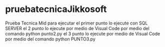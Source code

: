# pruebatecnicaJikkosoft
Prueba Tecnica Mid 
para ejecutar el primer punto lo ejecute con SQL SERVER 
el 2 punto lo ejecute por medio de Visual Code por medio del comando python punto2.py
el 3 punto lo ejecute por medio de Visual Code por medio del comando python PUNTO3.py
